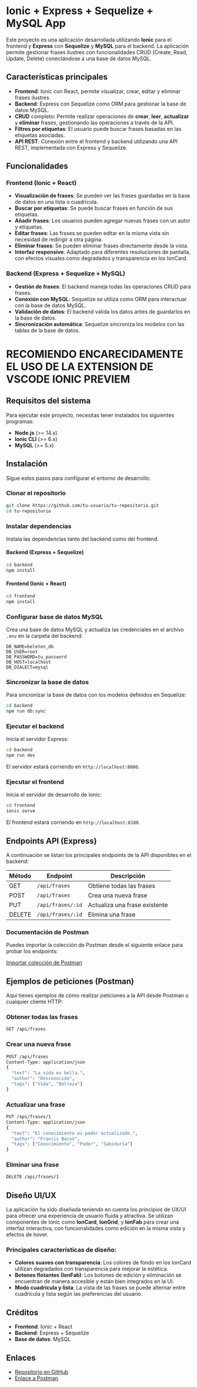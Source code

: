 
# Ionic + Express + Sequelize + MySQL App

Este proyecto es una aplicación desarrollada utilizando **Ionic** para el frontend y **Express** con **Sequelize** y **MySQL** para el backend. La aplicación permite gestionar frases ilustres con funcionalidades CRUD (Create, Read, Update, Delete) conectándose a una base de datos MySQL.

## Características principales

- **Frontend**: Ionic con React, permite visualizar, crear, editar y eliminar frases ilustres.
- **Backend**: Express con Sequelize como ORM para gestionar la base de datos MySQL.
- **CRUD** completo: Permite realizar operaciones de **crear**, **leer**, **actualizar** y **eliminar** frases, gestionando las operaciones a través de la API.
- **Filtros por etiquetas**: El usuario puede buscar frases basadas en las etiquetas asociadas.
- **API REST**: Conexión entre el frontend y backend utilizando una API REST, implementada con Express y Sequelize.

## Funcionalidades

### Frontend (Ionic + React)

- **Visualización de frases**: Se pueden ver las frases guardadas en la base de datos en una lista o cuadrícula.
- **Buscar por etiquetas**: Se puede buscar frases en función de sus etiquetas.
- **Añadir frases**: Los usuarios pueden agregar nuevas frases con un autor y etiquetas.
- **Editar frases**: Las frases se pueden editar en la misma vista sin necesidad de redirigir a otra página.
- **Eliminar frases**: Se pueden eliminar frases directamente desde la vista.
- **Interfaz responsive**: Adaptado para diferentes resoluciones de pantalla, con efectos visuales como degradados y transparencia en los IonCard.

### Backend (Express + Sequelize + MySQL)

- **Gestión de frases**: El backend maneja todas las operaciones CRUD para frases.
- **Conexión con MySQL**: Sequelize se utiliza como ORM para interactuar con la base de datos MySQL.
- **Validación de datos**: El backend valida los datos antes de guardarlos en la base de datos.
- **Sincronización automática**: Sequelize sincroniza los modelos con las tablas de la base de datos.

# RECOMIENDO ENCARECIDAMENTE EL USO DE LA EXTENSION DE VSCODE IONIC PREVIEM

## Requisitos del sistema

Para ejecutar este proyecto, necesitas tener instalados los siguientes programas:

- **Node.js** (>= 14.x)
- **Ionic CLI** (>= 6.x)
- **MySQL** (>= 5.x)

## Instalación

Sigue estos pasos para configurar el entorno de desarrollo:

### Clonar el repositorio

```bash
git clone https://github.com/tu-usuario/tu-repositorio.git
cd tu-repositorio
```

### Instalar dependencias

Instala las dependencias tanto del backend como del frontend.

#### Backend (Express + Sequelize)

```bash
cd backend
npm install
```

#### Frontend (Ionic + React)

```bash
cd frontend
npm install
```

### Configurar base de datos MySQL

Crea una base de datos MySQL y actualiza las credenciales en el archivo `.env` en la carpeta del backend:

```
DB_NAME=beleten_db
DB_USER=root
DB_PASSWORD=tu_password
DB_HOST=localhost
DB_DIALECT=mysql
```

### Sincronizar la base de datos

Para sincronizar la base de datos con los modelos definidos en Sequelize:

```bash
cd backend
npm run db:sync
```

### Ejecutar el backend

Inicia el servidor Express:

```bash
cd backend
npm run dev
```

El servidor estará corriendo en `http://localhost:8080`.

### Ejecutar el frontend

Inicia el servidor de desarrollo de Ionic:

```bash
cd frontend
ionic serve
```

El frontend estará corriendo en `http://localhost:8100`.

## Endpoints API (Express)

A continuación se listan los principales endpoints de la API disponibles en el backend:

| Método | Endpoint            | Descripción                        |
|--------|---------------------|------------------------------------|
| GET    | `/api/frases`        | Obtiene todas las frases           |
| POST   | `/api/frases`        | Crea una nueva frase               |
| PUT    | `/api/frases/:id`    | Actualiza una frase existente      |
| DELETE | `/api/frases/:id`    | Elimina una frase                  |

### Documentación de Postman

Puedes importar la colección de Postman desde el siguiente enlace para probar los endpoints:

[Importar colección de Postman](https://www.getpostman.com/collections/tu-enlace-a-la-coleccion)

## Ejemplos de peticiones (Postman)

Aquí tienes ejemplos de cómo realizar peticiones a la API desde Postman o cualquier cliente HTTP:

### Obtener todas las frases

```bash
GET /api/frases
```

### Crear una nueva frase

```bash
POST /api/frases
Content-Type: application/json
{
  "text": "La vida es bella.",
  "author": "Desconocido",
  "tags": ["Vida", "Belleza"]
}
```

### Actualizar una frase

```bash
PUT /api/frases/1
Content-Type: application/json
{
  "text": "El conocimiento es poder actualizado.",
  "author": "Francis Bacon",
  "tags": ["Conocimiento", "Poder", "Sabiduría"]
}
```

### Eliminar una frase

```bash
DELETE /api/frases/1
```

## Diseño UI/UX

La aplicación ha sido diseñada teniendo en cuenta los principios de UX/UI para ofrecer una experiencia de usuario fluida y atractiva. Se utilizan componentes de Ionic como **IonCard**, **IonGrid**, y **IonFab** para crear una interfaz interactiva, con funcionalidades como edición en la misma vista y efectos de hover.

### Principales características de diseño:

- **Colores suaves con transparencia**: Los colores de fondo en los IonCard utilizan degradados con transparencia para mejorar la estética.
- **Botones flotantes (IonFab)**: Los botones de edición y eliminación se encuentran de manera accesible y están bien integrados en la UI.
- **Modo cuadrícula y lista**: La vista de las frases se puede alternar entre cuadrícula y lista según las preferencias del usuario.

## Créditos

- **Frontend**: Ionic + React
- **Backend**: Express + Sequelize
- **Base de datos**: MySQL

## Enlaces

- [Repositorio en GitHub](https://github.com/tu-usuario/tu-repositorio)
- [Enlace a Postman](https://www.getpostman.com/collections/tu-enlace-a-la-coleccion)
